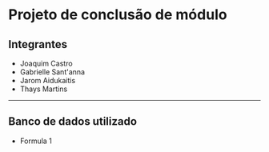 # Projeto de conclusão de módulo #

## Integrantes ##

* Joaquim Castro
* Gabrielle Sant'anna
* Jarom Aidukaitis
* Thays Martins

---

## Banco de dados utilizado ##

* Formula 1
